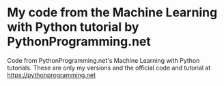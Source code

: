 # My code from the Machine Learning with Python tutorial by PythonProgramming.net

Code from PythonProgramming.net's Machine Learning with Python tutorials. These are only my versions and the official code and tutorial at https://pythonprogramming.net
